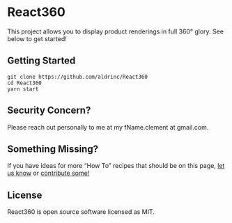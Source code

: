 # React360
This project allows you to display product renderings in full 360° glory. See below to get started!

## Getting Started
~~~~
git clone https://github.com/aldrinc/React360
cd React360
yarn start
~~~~


## Security Concern?
Please reach out personally to me at my fName.clement at gmail.com.

## Something Missing?

If you have ideas for more “How To” recipes that should be on this page, [let us know](https://github.com/facebookincubator/create-react-app/issues) or [contribute some!](https://github.com/facebookincubator/create-react-app/edit/master/packages/react-scripts/template/README.md)

## License
React360 is open source software licensed as MIT.

